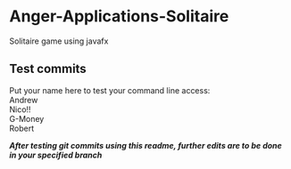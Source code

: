 # Anger-Applications-Solitaire
Solitaire game using javafx

## Test commits

<!--- Two spaces after a line before pressing enter to do an actual new line and these weird lines to be a comment -Nico -->

Put your name here to test your command line access:  
Andrew  
Nico!!  
G-Money  
Robert  



***After testing git commits using this readme, further edits are to be done in your specified branch***
